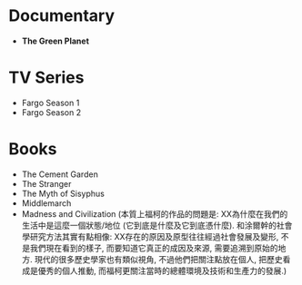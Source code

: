 # Documentary
* **The Green Planet**


# TV Series
* Fargo Season 1
* Fargo Season 2

# Books
* The Cement Garden
* The Stranger
* The Myth of Sisyphus
* Middlemarch
* Madness and Civilization (本質上福柯的作品的問題是: XX為什麼在我們的生活中是這麼一個狀態/地位 (它到底是什麼及它到底憑什麼). 和涂爾幹的社會學研究方法其實有點相像: XX存在的原因及原型往往經過社會發展及變形, 不是我們現在看到的樣子, 而要知道它真正的成因及來源, 需要追溯到原始的地方. 現代的很多歷史學家也有類似視角, 不過他們把關注點放在個人, 把歷史看成是優秀的個人推動, 而福柯更關注當時的總體環境及技術和生產力的發展.)